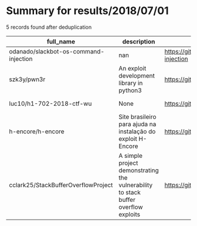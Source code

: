 
# Summary for results/2018/07/01
    
5 records found after deduplication

| full_name | description | html_url | matched_list | matched_count | pushed_at | size | stargazers_count | language | forks_count |
|---------------------------------------|------------------------------------------------------------------------------------|----------------------------------------------------------|-----------------------|-----------------|---------------------------|--------|--------------------|------------|---------------|
| odanado/slackbot-os-command-injection | nan | https://github.com/odanado/slackbot-os-command-injection | ['command injection'] | 1 | 2018-07-01 02:17:21+00:00 | 63 | 6 | Python | 5 |
| szk3y/pwn3r | An exploit development library in python3 | https://github.com/szk3y/pwn3r | ['exploit'] | 1 | 2018-07-01 20:25:18+00:00 | 10 | 0 | Python | 0 |
| luc10/h1-702-2018-ctf-wu | None | https://github.com/luc10/h1-702-2018-ctf-wu | ['exploit'] | 1 | 2018-07-01 11:28:07+00:00 | 189 | 6 | HTML | 2 |
| h-encore/h-encore | Site brasileiro para ajuda na instalação do exploit H-Encore | https://github.com/h-encore/h-encore | ['exploit'] | 1 | 2018-07-01 11:55:23+00:00 | 4 | 0 | | 0 |
| cclark25/StackBufferOverflowProject | A simple project demonstrating the vulnerability to stack buffer overflow exploits | https://github.com/cclark25/StackBufferOverflowProject | ['exploit'] | 1 | 2018-07-01 18:15:32+00:00 | 8 | 0 | C++ | 0 |
